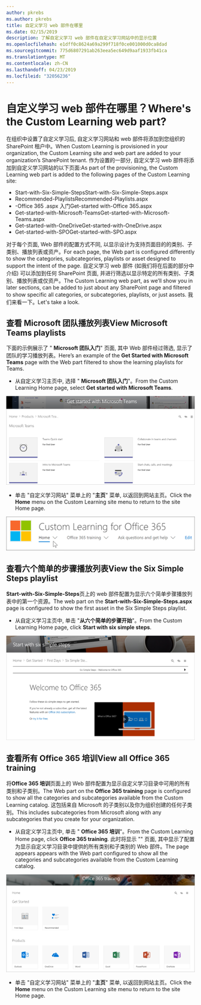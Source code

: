 ```yaml
---
author: pkrebs
ms.author: pkrebs
title: 自定义学习 web 部件在哪里
ms.date: 02/15/2019
description: 了解自定义学习 web 部件在自定义学习网站中的显示位置
ms.openlocfilehash: e1dff0c8624a69a299f718f0ce001000d0ca8dad
ms.sourcegitcommit: 775d6807291ab263eea5ec649d9aaf1933fb41ca
ms.translationtype: MT
ms.contentlocale: zh-CN
ms.lasthandoff: 04/23/2019
ms.locfileid: "32056236"
---
```

# <a name="wheres-the-custom-learning-web-part"></a><span data-ttu-id="0217b-103">自定义学习 web 部件在哪里？</span><span class="sxs-lookup"><span data-stu-id="0217b-103">Where's the Custom Learning web part?</span></span>

<span data-ttu-id="0217b-104">在组织中设置了自定义学习后, 自定义学习网站和 web 部件将添加到您组织的 SharePoint 租户中。</span><span class="sxs-lookup"><span data-stu-id="0217b-104">When Custom Learning is provisioned in your organization, the Custom Learning site and web part are added to your organization’s SharePoint tenant.</span></span> <span data-ttu-id="0217b-105">作为设置的一部分, 自定义学习 web 部件将添加到自定义学习网站的以下页面:</span><span class="sxs-lookup"><span data-stu-id="0217b-105">As part of the provisioning, the Custom Learning web part is added to the following pages of the Custom Learning site:</span></span>

- <span data-ttu-id="0217b-106">Start-with-Six-Simple-Steps</span><span class="sxs-lookup"><span data-stu-id="0217b-106">Start-with-Six-Simple-Steps.aspx</span></span> 
- <span data-ttu-id="0217b-107">Recommended-Playlists</span><span class="sxs-lookup"><span data-stu-id="0217b-107">Recommended-Playlists.aspx</span></span>
- <span data-ttu-id="0217b-108">-Office 365 .aspx 入门</span><span class="sxs-lookup"><span data-stu-id="0217b-108">Get-started with-Office 365.aspx</span></span>
- <span data-ttu-id="0217b-109">Get-started-with-Microsoft-Teams</span><span class="sxs-lookup"><span data-stu-id="0217b-109">Get-started-with-Microsoft-Teams.aspx</span></span>
- <span data-ttu-id="0217b-110">Get-started-with-OneDrive</span><span class="sxs-lookup"><span data-stu-id="0217b-110">Get-started-with-OneDrive.aspx</span></span>
- <span data-ttu-id="0217b-111">Get-started-with-SPO</span><span class="sxs-lookup"><span data-stu-id="0217b-111">Get-started-with-SPO.aspx</span></span>

<span data-ttu-id="0217b-112">对于每个页面, Web 部件的配置方式不同, 以显示设计为支持页面目的的类别、子类别、播放列表或资产。</span><span class="sxs-lookup"><span data-stu-id="0217b-112">For each page, the Web part is configured differently to show the categories, subcategories, playlists or asset designed to support the intent of the page.</span></span> <span data-ttu-id="0217b-113">自定义学习 web 部件 (如我们将在后面的部分中介绍) 可以添加到任何 SharePoint 页面, 并进行筛选以显示特定的所有类别、子类别、播放列表或仅资产。</span><span class="sxs-lookup"><span data-stu-id="0217b-113">The Custom Learning web part, as we’ll show you in later sections, can be added to just about any SharePoint page and filtered to show specific all categories, or subcategories, playlists, or just assets.</span></span> <span data-ttu-id="0217b-114">我们来看一下。</span><span class="sxs-lookup"><span data-stu-id="0217b-114">Let's take a look.</span></span> 

## <a name="view-microsoft-teams-playlists"></a><span data-ttu-id="0217b-115">查看 Microsoft 团队播放列表</span><span class="sxs-lookup"><span data-stu-id="0217b-115">View Microsoft Teams playlists</span></span>

<span data-ttu-id="0217b-116">下面的示例展示了 " **Microsoft 团队入门**" 页面, 其中 Web 部件经过筛选, 显示了团队的学习播放列表。</span><span class="sxs-lookup"><span data-stu-id="0217b-116">Here’s an example of the **Get Started with Microsoft Teams** page with the Web part filtered to show the learning playlists for Teams.</span></span> 

- <span data-ttu-id="0217b-117">从自定义学习主页中, 选择 " **Microsoft 团队入门**"。</span><span class="sxs-lookup"><span data-stu-id="0217b-117">From the Custom Learning Home page, select **Get started with Microsoft Teams**.</span></span>

![cg-whereiswp-teams](media/cg-whereiswp-teams.png)

- <span data-ttu-id="0217b-119">单击 "自定义学习网站" 菜单上的 "**主页**" 菜单, 以返回到网站主页。</span><span class="sxs-lookup"><span data-stu-id="0217b-119">Click the **Home** menu on the Custom Learning site menu to return to the site Home page.</span></span>

![cg-homebtnmenu](media/cg-homebtnmenu.png)

## <a name="view-the-six-simple-steps-playlist"></a><span data-ttu-id="0217b-121">查看六个简单的步骤播放列表</span><span class="sxs-lookup"><span data-stu-id="0217b-121">View the Six Simple Steps playlist</span></span>

<span data-ttu-id="0217b-122">**Start-with-Six-Simple-Steps**页上的 web 部件配置为显示六个简单步骤播放列表中的第一个资源。</span><span class="sxs-lookup"><span data-stu-id="0217b-122">The web part on the **Start-with-Six-Simple-Steps.aspx** page is configured to show the first asset in the Six Simple Steps playlist.</span></span> 

- <span data-ttu-id="0217b-123">从自定义学习主页中, 单击 "**从六个简单的步骤开始**"。</span><span class="sxs-lookup"><span data-stu-id="0217b-123">From the Custom Learning Home page,  click **Start with six simple steps**.</span></span> 

![cg-whereiswp-six](media/cg-whereiswp-six.png)

## <a name="view-all-office-365-training"></a><span data-ttu-id="0217b-125">查看所有 Office 365 培训</span><span class="sxs-lookup"><span data-stu-id="0217b-125">View all Office 365 training</span></span>

<span data-ttu-id="0217b-126">将**Office 365 培训**页面上的 Web 部件配置为显示自定义学习目录中可用的所有类别和子类别。</span><span class="sxs-lookup"><span data-stu-id="0217b-126">The Web part on the **Office 365 training** page is configured to show all the categories and subcategories available from the Custom Learning catalog.</span></span> <span data-ttu-id="0217b-127">这包括来自 Microsoft 的子类别以及你为组织创建的任何子类别。</span><span class="sxs-lookup"><span data-stu-id="0217b-127">This includes subcategories from Microsoft along with any subcategories that you create for your organization.</span></span>

- <span data-ttu-id="0217b-128">从自定义学习主页中, 单击 " **Office 365 培训**"。</span><span class="sxs-lookup"><span data-stu-id="0217b-128">From the Custom Learning Home page, click **Office 365 training**.</span></span> <span data-ttu-id="0217b-129">此时将显示 "" 页面, 其中显示了配置为显示自定义学习目录中提供的所有类别和子类别的 Web 部件。</span><span class="sxs-lookup"><span data-stu-id="0217b-129">The page appears appears with the Web part configured to show all the categories and subcategories available from the Custom Learning catalog.</span></span>

![cg-whereiswp-o365](media/cg-whereiswp-o365.png)

- <span data-ttu-id="0217b-131">单击 "自定义学习网站" 菜单上的 "**主页**" 菜单, 以返回到网站主页。</span><span class="sxs-lookup"><span data-stu-id="0217b-131">Click the **Home** menu on the Custom Learning site menu to return to the site Home page.</span></span>

